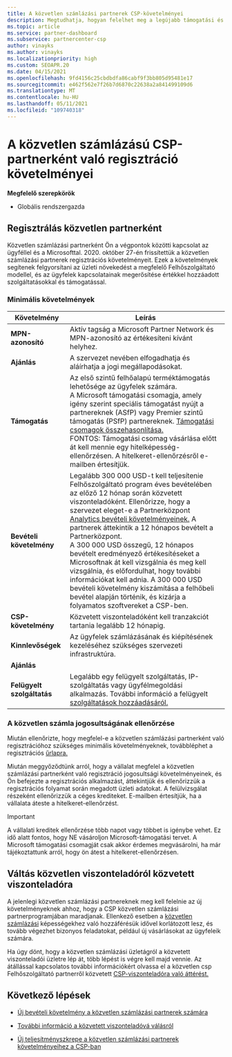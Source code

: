 ```yaml
---
title: A közvetlen számlázási partnerek CSP-követelményei
description: Megtudhatja, hogyan felelhet meg a legújabb támogatási és szolgáltatási követelményeknek, hogy közvetlen számlázási partnerré váljon a Microsoft felhőszolgáltató (CSP) programban.
ms.topic: article
ms.service: partner-dashboard
ms.subservice: partnercenter-csp
author: vinayks
ms.author: vinayks
ms.localizationpriority: high
ms.custom: SEOAPR.20
ms.date: 04/15/2021
ms.openlocfilehash: 9fd4156c25cbdbdfa86cabf9f3bb805d95481e17
ms.sourcegitcommit: e462f562e7f26b7d6870c22638a2a841499109d6
ms.translationtype: MT
ms.contentlocale: hu-HU
ms.lasthandoff: 05/11/2021
ms.locfileid: "109740318"
---
```

# <a name="requirements-to-enroll-as-a-csp-direct-bill-partner"></a>A közvetlen számlázású CSP-partnerként való regisztráció követelményei

**Megfelelő szerepkörök**

- Globális rendszergazda

## <a name="enroll-as-a-direct-partner"></a>Regisztrálás közvetlen partnerként

Közvetlen számlázási partnerként Ön a végpontok közötti kapcsolat az ügyféllel és a Microsofttal. 2020. október 27-én frissítettük a közvetlen számlázási partnerek regisztrációs követelményeit. Ezek a követelmények segítenek felgyorsítani az üzleti növekedést a megfelelő Felhőszolgáltató modellel, és az ügyfelek kapcsolatainak megerősítése értékkel hozzáadott szolgáltatásokkal és támogatással.  

### <a name="minimum-requirements"></a>Minimális követelmények

|**Követelmény**|  **Leírás**  |
|--------------------------------|--------------------------------------------------------------|
|**MPN-azonosító**   |Aktív tagság a Microsoft Partner Network és MPN-azonosító az értékesíteni kívánt helyhez.   |
|**Ajánlás**   |A szervezet nevében elfogadhatja és aláírhatja a jogi megállapodásokat.|
|**Támogatás**   |Az első szintű felhőalapú terméktámogatás lehetősége az ügyfelek számára. <br/>A Microsoft támogatási csomagja, amely igény szerint speciális támogatást nyújt a partnereknek (ASfP) vagy Premier szintű támogatás (PSfP) partnereknek. [Támogatási csomagok összehasonlítása.](https://partner.microsoft.com/support/partnersupport)<br/>FONTOS: Támogatási csomag vásárlása előtt át kell mennie egy hitelképesség-ellenőrzésen. A hitelkeret-ellenőrzésről e-mailben értesítjük. |
|**Bevételi követelmény**|Legalább 300 000 USD-t kell teljesítenie Felhőszolgáltató program éves bevételében az előző 12 hónap során közvetett viszonteladóként. Ellenőrizze, hogy a szervezet eleget-e a Partnerközpont [Analytics bevételi követelményeinek.](https://partner.microsoft.com/resources/detail/new-subscription-analytics-report-on-partner-center-guide-pdf) A partnerek áttekintik a 12 hónapos bevételt a Partnerközpont.<br/>A 300 000 USD összegű, 12 hónapos bevételt eredményező értékesítéseket a Microsoftnak át kell vizsgálnia és meg kell vizsgálnia, és előfordulhat, hogy további információkat kell adnia. A 300 000 USD bevételi követelmény kiszámítása a felhőbeli bevétel alapján történik, és kizárja a folyamatos szoftvereket a CSP-ben.|
|**CSP-követelmény**|Közvetett viszonteladóként kell tranzakciót tartania legalább 12 hónapig.| 
|**Kinnlevőségek** |Az ügyfelek számlázásának és kiépítésének kezeléséhez szükséges szervezeti infrastruktúra.|
|**Ajánlás**|             |
|**Felügyelt szolgáltatás**   |Legalább egy felügyelt szolgáltatás, IP-szolgáltatás vagy ügyfélmegoldási alkalmazás. További információ a felügyelt [szolgáltatások hozzáadásáról.](https://partner.microsoft.com/business-opportunities/managed-services-provider)|


### <a name="verify-direct-bill-eligibility"></a>A közvetlen számla jogosultságának ellenőrzése

Miután ellenőrizte, hogy megfelel-e a közvetlen számlázási partnerként való regisztrációhoz szükséges minimális követelményeknek, továbbléphet a regisztrációs [űrlapra.](https://forms.office.com/r/0fP4fFT8n8)

Miután meggyőződtünk arról, hogy a vállalat megfelel a közvetlen számlázási partnerként való regisztráció jogosultsági követelményeinek, és Ön befejezte a regisztrációs alkalmazást, áttekintjük és ellenőrizzük a regisztrációs folyamat során megadott üzleti adatokat. A felülvizsgálat részeként ellenőrizzük a céges krediteket. E-mailben értesítjük, ha a vállalata áteste a hitelkeret-ellenőrzést.

>[!IMPORTANT]
>A vállalati kreditek ellenőrzése több napot vagy többet is igénybe vehet. Ez idő alatt fontos, hogy NE vásároljon Microsoft-támogatási tervet. A Microsoft támogatási csomagját csak akkor érdemes megvásárolni, ha már tájékoztattunk arról, hogy ön átest a hitelkeret-ellenőrzésen.

## <a name="transition-from-direct-to-indirect-reseller"></a>Váltás közvetlen viszonteladóról közvetett viszonteladóra

A jelenlegi közvetlen számlázási partnereknek meg kell felelnie az új követelményeknek ahhoz, hogy a CSP közvetlen számlázási partnerprogramjában maradjanak. Ellenkező esetben a [közvetlen számlázási](restricted-direct-bill-capabilities.md) képességekhez való hozzáférésük idővel korlátozott lesz, és tovább végezhet bizonyos feladatokat, például új vásárlásokat az ügyfeleik számára.

Ha úgy dönt, hogy a közvetlen számlázási üzletágról a közvetett viszonteladói üzletre lép át, több lépést is végre kell majd vennie. Az átállással kapcsolatos további információkért olvassa el a közvetlen csp Felhőszolgáltató partnerről közvetett [CSP-viszonteladóra való áttérést.](transition-direct-to-indirect.md)

## <a name="next-steps"></a>Következő lépések

- [Új bevételi követelmény a közvetlen számlázási partnerek számára](./announcements/2020-october.md#13)
 
- [További információ a közvetett viszonteladóvá válásról](https://assetsprod.microsoft.com/csp-directbill-to-indirect-transition.pdf)

- [Új teljesítményszkrepe a közvetlen számlázási partnerek követelményeihez a CSP-ban](https://partner.microsoft.com/resources/collection/new-performance-standard-for-direct-bill-partner-requirements-in-csp#/)
